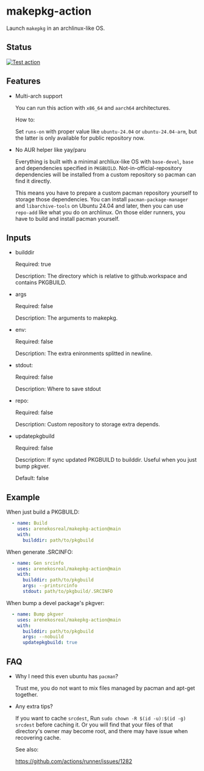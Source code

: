 # makepkg-action

Launch `makepkg` in an archlinux-like OS.

## Status

[![Test action](https://github.com/arenekosreal/makepkg-action/actions/workflows/test.yml/badge.svg)](https://github.com/arenekosreal/makepkg-action/actions/workflows/test.yml)

## Features

- Multi-arch support

  You can run this action with `x86_64` and `aarch64` architectures.

  How to:

  Set `runs-on` with proper value like `ubuntu-24.04` or `ubuntu-24.04-arm`, but the latter is only available for public repository now.

- No AUR helper like yay/paru

  Everything is built with a minimal archliux-like OS with `base-devel`, `base` and dependencies specified in `PKGBUILD`.
  Not-in-official-repository dependencies will be installed from a custom repository so pacman can find it directly.

  This means you have to prepare a custom pacman repository yourself to storage those dependencies.
  You can install `pacman-package-manager` and `libarchive-tools` on Ubuntu 24.04 and later, then you can use `repo-add` like what you do on archlinux.
  On those elder runners, you have to build and install pacman yourself.

## Inputs

- builddir

  Required: true

  Description: The directory which is relative to github.workspace and contains PKGBUILD.

- args

  Required: false

  Description: The arguments to makepkg.

- env:

  Required: false

  Description: The extra enironments splitted in newline.

- stdout:

  Required: false

  Description: Where to save stdout

- repo:

  Required: false

  Description: Custom repository to storage extra depends.

- updatepkgbuild

  Required: false

  Description: If sync updated PKGBUILD to builddir. Useful when you just bump pkgver.

  Default: false

## Example

When just build a PKGBUILD:
```yaml
  - name: Build
    uses: arenekosreal/makepkg-action@main
    with:
      builddir: path/to/pkgbuild
```

When generate .SRCINFO:
```yaml
  - name: Gen srcinfo
    uses: arenekosreal/makepkg-action@main
    with:
      builddir: path/to/pkgbuild
      args: --printsrcinfo
      stdout: path/to/pkgbuild/.SRCINFO
```

When bump a devel package's pkgver:
```yaml
  - name: Bump pkgver
    uses: arenekosreal/makepkg-action@main
    with:
      builddir: path/to/pkgbuild
      args: --nobuild
      updatepkgbuild: true
```

## FAQ

- Why I need this even ubuntu has `pacman`?

  Trust me, you do not want to mix files managed by pacman and apt-get together.

- Any extra tips?

  If you want to cache `srcdest`, Run `sudo chown -R $(id -u):$(id -g) srcdest` before caching it.
  Or you will find that your files of that directory's owner may become root, and there may have issue when recovering cache.

  See also:

  https://github.com/actions/runner/issues/1282 
